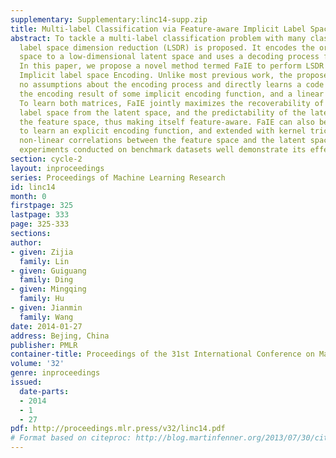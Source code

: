 ```yaml
---
supplementary: Supplementary:linc14-supp.zip
title: Multi-label Classification via Feature-aware Implicit Label Space Encoding
abstract: To tackle a multi-label classification problem with many classes, recently
  label space dimension reduction (LSDR) is proposed. It encodes the original label
  space to a low-dimensional latent space and uses a decoding process for recovery.
  In this paper, we propose a novel method termed FaIE to perform LSDR via Feature-aware
  Implicit label space Encoding. Unlike most previous work, the proposed FaIE makes
  no assumptions about the encoding process and directly learns a code matrix, i.e.
  the encoding result of some implicit encoding function, and a linear decoding matrix.
  To learn both matrices, FaIE jointly maximizes the recoverability of the original
  label space from the latent space, and the predictability of the latent space from
  the feature space, thus making itself feature-aware. FaIE can also be specified
  to learn an explicit encoding function, and extended with kernel tricks to handle
  non-linear correlations between the feature space and the latent space. Extensive
  experiments conducted on benchmark datasets well demonstrate its effectiveness.
section: cycle-2
layout: inproceedings
series: Proceedings of Machine Learning Research
id: linc14
month: 0
firstpage: 325
lastpage: 333
page: 325-333
sections: 
author:
- given: Zijia
  family: Lin
- given: Guiguang
  family: Ding
- given: Mingqing
  family: Hu
- given: Jianmin
  family: Wang
date: 2014-01-27
address: Bejing, China
publisher: PMLR
container-title: Proceedings of the 31st International Conference on Machine Learning
volume: '32'
genre: inproceedings
issued:
  date-parts:
  - 2014
  - 1
  - 27
pdf: http://proceedings.mlr.press/v32/linc14.pdf
# Format based on citeproc: http://blog.martinfenner.org/2013/07/30/citeproc-yaml-for-bibliographies/
---
```


